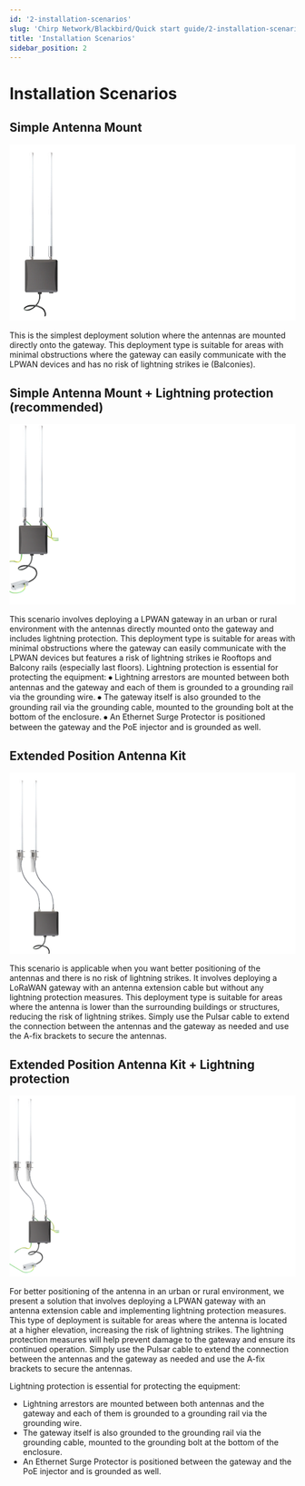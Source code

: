 ```yaml
---
id: '2-installation-scenarios'
slug: 'Chirp Network/Blackbird/Quick start guide/2-installation-scenarios'
title: 'Installation Scenarios'
sidebar_position: 2
---
```


# Installation Scenarios

## Simple Antenna Mount

![Simple](simplemount.png)


This is the simplest deployment solution where the antennas are mounted directly onto the gateway. This deployment type is suitable for areas with minimal obstructions where the gateway can easily communicate with the LPWAN devices and has no risk of lightning strikes ie (Balconies). 

 ## Simple Antenna Mount + Lightning protection (recommended)

![SimpleLightning](lightning.png)

This scenario involves deploying a LPWAN gateway in an urban or rural environment with the antennas directly mounted onto the gateway and includes lightning protection. This deployment type is suitable for areas with minimal obstructions where the gateway can easily communicate with the LPWAN devices but features a risk of lightning strikes ie Rooftops and Balcony rails (especially last floors). 
Lightning protection is essential for protecting the equipment:
⦁	Lightning arrestors are mounted between both antennas and the gateway and each of them is grounded to a grounding rail via the grounding wire.
⦁	The gateway itself is also grounded to the grounding rail via the grounding cable, mounted to the grounding bolt at the bottom of the enclosure.
⦁	An Ethernet Surge Protector is positioned between the gateway and the PoE injector and is grounded as well.


## Extended Position Antenna Kit

![Extended](extended.png)

This scenario is applicable when you want better positioning of the antennas and there is no risk of lightning strikes. It involves deploying a LoRaWAN gateway with an antenna extension cable but without any lightning protection measures. This deployment type is suitable for areas where the antenna is lower than the surrounding buildings or structures, reducing the risk of lightning strikes.
Simply use the Pulsar cable to extend the connection between the antennas and the gateway as needed and use the A-fix brackets to secure the antennas.

## Extended Position Antenna Kit + Lightning protection

![ExtendedLightning](extended_+_lighting.png)

For better positioning of the antenna in an urban or rural environment, we present a solution that involves deploying a LPWAN gateway with an antenna extension cable and implementing lightning protection measures. This type of deployment is suitable for areas where the antenna is located at a higher elevation, increasing the risk of lightning strikes. The lightning protection measures will help prevent damage to the gateway and ensure its continued operation. 
Simply use the Pulsar cable to extend the connection between the antennas and the gateway as needed and use the A-fix brackets to secure the antennas.

Lightning protection is essential for protecting the equipment:
-	Lightning arrestors are mounted between both antennas and the gateway and each of them is grounded to a grounding rail via the grounding wire.
-	The gateway itself is also grounded to the grounding rail via the grounding cable, mounted to the grounding bolt at the bottom of the enclosure.
-	An Ethernet Surge Protector is positioned between the gateway and the PoE injector and is grounded as well.
